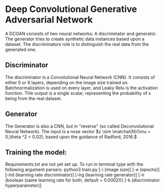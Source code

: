 # Deep Convolutional Generative Adversarial Network
A DCGAN consists of two neural networks: A discriminator and generator. The generator tries to create synthetic data instances based upon a dataset. The discriminators role is to distinguish the real data from the generated one. 
## Discriminator
The discriminator is a Convolutional Neural Network (CNN). It consists of either 5 or 6 layers, depending on the image size trained on. Batchnormalization is used on every layer, and Leaky Relu is the activation function. THe output is a single scalar, representing the probability of x being from the real dataset.

## Generator
The Generator is also a CNN, but in "reverse" (so called Deconvolutional Neural Network). The input is a nose vector $z \sim \matchal{N}(\mu = 0,\theta ^2 = 0.02), based upon the guidance of Radford, 2016.$ 

## Training the model:
Requirements.txt are not yet set up. To run in terminal type with the following argument parsers:
python3 train.py [-i (image size)] [-e (epochs)] [-lrd (learning rate discriminator)] [-lrg (learning rate generator)] [-lr (boolean (same learning rate for both, default = 0.0002))] [-k (discriminator hyperparameter)] 

